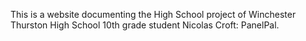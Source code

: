 This is a website documenting the High School project of Winchester Thurston High School 10th grade student Nicolas Croft: PanelPal. 
